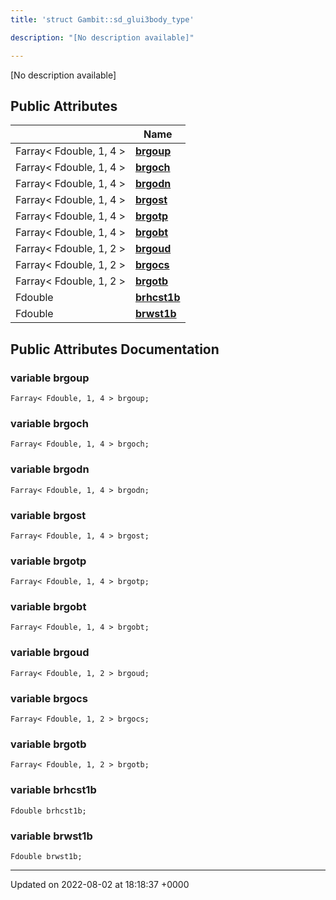 ```yaml
---
title: 'struct Gambit::sd_glui3body_type'

description: "[No description available]"

---
```









[No description available]

## Public Attributes

|                | Name           |
| -------------- | -------------- |
| Farray< Fdouble, 1, 4 > | **[brgoup](/documentation/code/gambit_sphinx/classes/structgambit_1_1sd__glui3body__type/#variable-brgoup)**  |
| Farray< Fdouble, 1, 4 > | **[brgoch](/documentation/code/gambit_sphinx/classes/structgambit_1_1sd__glui3body__type/#variable-brgoch)**  |
| Farray< Fdouble, 1, 4 > | **[brgodn](/documentation/code/gambit_sphinx/classes/structgambit_1_1sd__glui3body__type/#variable-brgodn)**  |
| Farray< Fdouble, 1, 4 > | **[brgost](/documentation/code/gambit_sphinx/classes/structgambit_1_1sd__glui3body__type/#variable-brgost)**  |
| Farray< Fdouble, 1, 4 > | **[brgotp](/documentation/code/gambit_sphinx/classes/structgambit_1_1sd__glui3body__type/#variable-brgotp)**  |
| Farray< Fdouble, 1, 4 > | **[brgobt](/documentation/code/gambit_sphinx/classes/structgambit_1_1sd__glui3body__type/#variable-brgobt)**  |
| Farray< Fdouble, 1, 2 > | **[brgoud](/documentation/code/gambit_sphinx/classes/structgambit_1_1sd__glui3body__type/#variable-brgoud)**  |
| Farray< Fdouble, 1, 2 > | **[brgocs](/documentation/code/gambit_sphinx/classes/structgambit_1_1sd__glui3body__type/#variable-brgocs)**  |
| Farray< Fdouble, 1, 2 > | **[brgotb](/documentation/code/gambit_sphinx/classes/structgambit_1_1sd__glui3body__type/#variable-brgotb)**  |
| Fdouble | **[brhcst1b](/documentation/code/gambit_sphinx/classes/structgambit_1_1sd__glui3body__type/#variable-brhcst1b)**  |
| Fdouble | **[brwst1b](/documentation/code/gambit_sphinx/classes/structgambit_1_1sd__glui3body__type/#variable-brwst1b)**  |

## Public Attributes Documentation

### variable brgoup

```
Farray< Fdouble, 1, 4 > brgoup;
```


### variable brgoch

```
Farray< Fdouble, 1, 4 > brgoch;
```


### variable brgodn

```
Farray< Fdouble, 1, 4 > brgodn;
```


### variable brgost

```
Farray< Fdouble, 1, 4 > brgost;
```


### variable brgotp

```
Farray< Fdouble, 1, 4 > brgotp;
```


### variable brgobt

```
Farray< Fdouble, 1, 4 > brgobt;
```


### variable brgoud

```
Farray< Fdouble, 1, 2 > brgoud;
```


### variable brgocs

```
Farray< Fdouble, 1, 2 > brgocs;
```


### variable brgotb

```
Farray< Fdouble, 1, 2 > brgotb;
```


### variable brhcst1b

```
Fdouble brhcst1b;
```


### variable brwst1b

```
Fdouble brwst1b;
```


-------------------------------

Updated on 2022-08-02 at 18:18:37 +0000